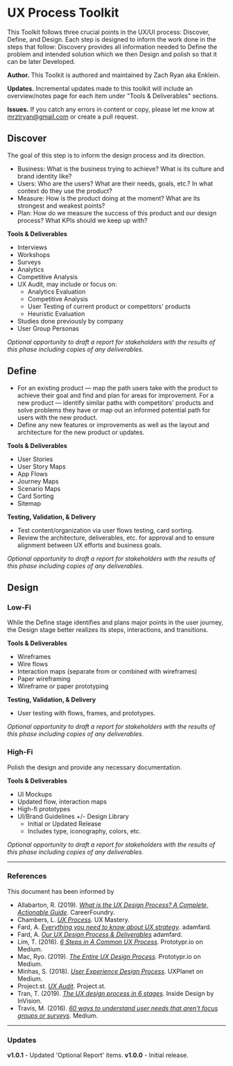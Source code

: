 # UX Process Toolkit
This Toolkit follows three crucial points in the UX/UI process: Discover, Define, and Design. Each step is designed to inform the work done in the steps that follow: Discovery provides all information needed to Define the problem and intended solution which we then Design and polish so that it can be later Developed.

**Author.** This Toolkit is authored and maintained by Zach Ryan aka Enklein.

**Updates.** Incremental updates made to this toolkit will include an overview/notes page for each item under "Tools & Deliverables" sections.

**Issues.** If you catch any errors in content or copy, please let me know at mrztryan@gmail.com or create a pull request.


## Discover
The goal of this step is to inform the design process and its direction.
* Business: What is the business trying to achieve? What is its culture and brand identity like?
* Users: Who are the users? What are their needs, goals, etc.? In what context do they use the product?
* Measure: How is the product doing at the moment? What are its strongest and weakest points? 
* Plan: How do we measure the success of this product and our design process? What KPIs should we keep up with?

**Tools & Deliverables**
* Interviews
* Workshops
* Surveys
* Analytics
* Competitive Analysis
* UX Audit, may include or focus on:
    * Analytics Evaluation
    * Competitive Analysis
    * User Testing of current product or competitors' products
    * Heuristic Evaluation
* Studies done previously by company
* User Group Personas

*Optional opportunity to draft a report for stakeholders with the results of this phase including copies of any deliverables.*


## Define
* For an existing product — map the path users take with the product to achieve their goal and find and plan for areas for improvement. For a new product — identify similar paths with competitors' products and solve problems they have or map out an informed potential path for users with the new product.
* Define any new features or improvements as well as the layout and architecture for the new product or updates.

**Tools & Deliverables**
* User Stories
* User Story Maps
* App Flows
* Journey Maps
* Scenario Maps
* Card Sorting
* Sitemap

**Testing, Validation, & Delivery**
* Test content/organization via user flows testing, card sorting.
* Review the architecture, deliverables, etc. for approval and to ensure alignment between UX efforts and business goals.

*Optional opportunity to draft a report for stakeholders with the results of this phase including copies of any deliverables.*


## Design
### Low-Fi
While the Define stage identifies and plans major points in the user journey, the Design stage better realizes its steps, interactions, and transitions.

**Tools & Deliverables**
* Wireframes
* Wire flows
* Interaction maps (separate from or combined with wireframes)
* Paper wireframing
* Wireframe or paper prototyping

**Testing, Validation, & Delivery**
* User testing with flows, frames, and prototypes.

*Optional opportunity to draft a report for stakeholders with the results of this phase including copies of any deliverables.*

### High-Fi
Polish the design and provide any necessary documentation.

**Tools & Deliverables**
* UI Mockups
* Updated flow, interaction maps
* High-fi prototypes
* UI/Brand Guidelines +/- Design Library
    * Initial or Updated Release
    * Includes type, iconography, colors, etc.

*Optional opportunity to draft a report for stakeholders with the results of this phase including copies of any deliverables.*

---

### References
This document has been informed by 
* Allabarton, R. (2019). [*What is the UX Design Process? A Complete, Actionable Guide*](https://careerfoundry.com/en/blog/ux-design/the-ux-design-process-an-actionable-guide-to-your-first-job-in-ux/). CareerFoundry.
* Chambers, L. [*UX Process*](https://uxmastery.com/resources/process/). UX Mastery.
* Fard, A. [*Everything you need to know about UX strategy*](https://adamfard.com/blog/ux-strategy). adamfard.
* Fard, A. [*Our UX Design Process & Deliverables*](https://adamfard.com/ux-design-process) adamfard.
* Lim, T. (2016). [*6 Steps in A Common UX Process*](https://blog.prototypr.io/a-common-product-ux-design-process-55af4ab5665e). Prototypr.io on Medium.
* Mac, Ryo. (2019). [*The Entire UX Design Process*](https://blog.prototypr.io/the-entire-ux-design-process-3fbbb36debd7). Prototypr.io on Medium.
* Minhas, S. (2018). [*User Experience Design Process*](https://uxplanet.org/user-experience-design-process-d91df1a45916). UXPlanet on Medium.
* Project.st. [*UX Audit*](https://www.process.st/checklist/ux-audit/). Project.st.
* Tran, T. (2019). [*The UX design process in 6 stages*](https://www.invisionapp.com/inside-design/6-stages-ux-process/). Inside Design by InVision.
* Travis, M. (2016). [*60 ways to understand user needs that aren't focus groups or surveys*](https://medium.com/@userfocus/60-ways-to-understand-user-needs-that-arent-focus-groups-or-surveys-8510e13b3408). Medium.

---

### Updates
**v1.0.1** - Updated 'Optional Report' items.
**v1.0.0** - Initial release.